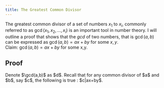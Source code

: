 ```yaml
---
title: The Greatest Common Divisor
---
```


The greatest common divisor of a set of numbers $x_1$ to $x_i$, commonly referred to as $\gcd(x_1,x_2,\dots,x_i)$ is an important tool in number theory.
I will outline a proof that shows that the $gcd$ of two numbers, that is $\gcd(a,b)$ can be expressed as $\gcd(a,b)=ax+by$ for some $x,y$.<br>
Claim: $\gcd(a,b)=ax+by$ for some x,y.<br>
<h2> Proof </h2>
Denote $\gcd(a,b)$ as $d$. Recall that for any common divisor of $a$ and $b$, say $c$, the following is true : $c|ax+by$.
